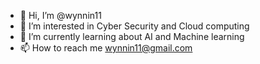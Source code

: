 - 👋 Hi, I’m @wynnin11
- 👀 I’m interested in Cyber Security and Cloud computing
- 🌱 I’m currently learning about AI and Machine learning
- 📫 How to reach me wynnin11@gmail.com

<!---
wynnin11/wynnin11 is a ✨ special ✨ repository because its `README.md` (this file) appears on your GitHub profile.
You can click the Preview link to take a look at your changes.
--->
